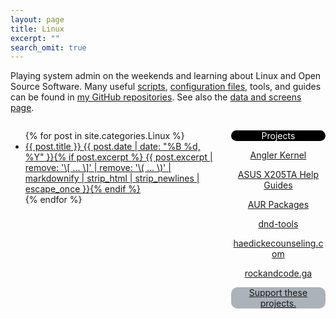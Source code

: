 ```yaml
---
layout: page
title: Linux
excerpt: ""
search_omit: true
---
```


Playing system admin on the weekends and learning about Linux and Open Source Software.  Many useful [scripts](https://github.com/savagezen/scripts), [configuration files](https://github.com/savagezen/dotfiles), tools, and guides can be found in [my GitHub repositories](https://github.com/savagezen?tab=repositories).  See also the <a href="/data_screens/">data and screens page</a>.

<div style="height: 400px; width: 65%; overflow: scroll; float: left">
  <ul class="post-list">
  {% for post in site.categories.Linux %} 
    <li><article><a href="{{ site.url }}{{ post.url }}">{{ post.title }} <span class="entry-date"><time datetime="{{ post.date | date_to_xmlschema }}">{{ post.date | date: "%B %d, %Y" }}</time></span>{% if post.excerpt %} <span class="excerpt">{{ post.excerpt | remove: '\[ ... \]' | remove: '\( ... \)' | markdownify | strip_html | strip_newlines | escape_once }}</span>{% endif %}</a></article></li>
  {% endfor %}
  </ul>
</div>

<div style="height: 400px; width: 30%; overflow: scroll; float: right; text-align: center">
  <p style="color: white; background-color: black; border-radius: 10px">Projects</p>
  <p><a href="https://github.com/savagezen/kernel_huawei_angler">Angler Kernel</a></p>
  <p><a href="https://github.com/savagezen/x205ta">ASUS X205TA Help Guides</a></p>
  <p><a href="https://github.com/savagezen/pkgbuild">AUR Packages</a></p>
  <p><a href="https://github.com/savagezen/dnd-tools">dnd-tools</a></p>
  <p><a href="https://github.com/haedickecounseling/haedickecounseling.github.io">haedickecounseling.com</a></p>
  <p><a href="https://rockandcode.ga">rockandcode.ga</a></p>
  <p style="color: white; background-color: #ABB2B9; border-radius: 10px"><a href="https://www.paypal.com/cgi-bin/webscr?cmd=_s-xclick&hosted_button_id=CGPJERK69W5T6">Support these projects.</a></p>
</div>
